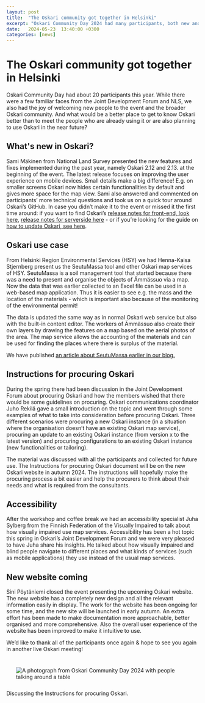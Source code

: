```yaml
---
layout: post  
title:  "The Oskari community got together in Helsinki"  
excerpt: "Oskari Community Day 2024 had many participants, both new and old."
date:   2024-05-23  13:40:00 +0300
categories: [news]
---  
```


# The Oskari community got together in Helsinki

Oskari Community Day had about 20 participants this year. While there were a few familiar faces from the Joint Development Forum and NLS, we also had the joy of welcoming new people to the event and the broader Oskari community. And what would be a better place to get to know Oskari better than to meet the people who are already using it or are also planning to use Oskari in the near future?

## What's new in Oskari?

Sami Mäkinen from National Land Survey presented the new features and fixes implemented during the past year, namely Oskari 2.12 and 2.13. at the beginning of the event. The latest release focuses on improving the user experience on mobile devices. Small details make a big difference! E.g. on smaller screens Oskari now hides certain functionalities by default and gives more space for the map view. Sami also answered and commented on participants’ more technical questions and took us on a quick tour around Oskari’s GitHub. In case you didn’t make it to the event or missed it the first time around: if you want to find Oskari’s [release notes for front-end, look here](https://github.com/oskariorg/oskari-frontend/blob/master/ReleaseNotes.md), [release notes for serverside here](https://github.com/oskariorg/oskari-server/blob/master/ReleaseNotes.md) - or if you’re looking for the guide on [how to update Oskari, see here](https://github.com/oskariorg/oskari-server/blob/master/MigrationGuide.md).

## Oskari use case

From Helsinki Region Environmental Services (HSY) we had Henna-Kaisa Stjernberg present us the SeutuMassa tool and other Oskari map services of HSY. SeutuMassa is a soil management tool that started because there was a need to present and organise the objects of Ämmässuo via a map. Now the data that was earlier collected to an Excel file can be used in a web-based map application. Thus it is easier to see e.g. the mass and the location of the materials - which is important also because of the monitoring of the environmental permit!

The data is updated the same way as in normal Oskari web service but also with the built-in content editor. The workers of Ämmässuo also create their own layers by drawing the features on a map based on the aerial photos of the area. The map service allows the accounting of the materials and can be used for finding the places where there is surplus of the material.

We have published [an article about SeutuMassa earlier in our blog.](https://oskariorg.github.io/news/2024/04/09/SeutuMassa-makes-soil-management-easier.html)

## Instructions for procuring Oskari

During the spring there had been discussion in the Joint Development Forum about procuring Oskari and how the members wished that there would be some guidelines on procuring. Oskari communications coordinator Juho Rekilä gave a small introduction on the topic and went through some examples of what to take into consideration before procuring Oskari. Three different scenarios were procuring a new Oskari instance (in a situation where the organisation doesn’t have an existing Oskari map service), procuring an update to an existing Oskari instance (from version x to the latest version) and procuring configurations to an existing Oskari instance (new functionalities or tailoring).

The material was discussed with all the participants and collected for future use. The Instructions for procuring Oskari document will be on the new Oskari website in autumn 2024. The instructions will hopefully make the procuring process a bit easier and help the procurers to think about their needs and what is required from the consultants.

## Accessibility

After the workshop and coffee break we had an accessibility specialist Juha Sylberg from the Finnish Fed­er­a­tion of the Visually Impaired to talk about how visually impaired use map services. Accessibility has been a hot topic this spring in Oskari’s Joint Development Forum and we were very pleased to have Juha share his insights. He talked about how visually impaired and blind people navigate to different places and what kinds of services (such as mobile applications) they use instead of the usual map services.

## New website coming

Sini Pöytäniemi closed the event presenting the upcoming Oskari website. The new website has a completely new design and all the relevant information easily in display. The work for the website has been ongoing for some time, and the new site will be launched in early autumn. An extra effort has been made to make documentation more approachable, better organised and more comprehensive. Also the overall user experience of the website has been improved to make it intuitive to use.

We’d like to thank all of the participants once again & hope to see you again in another live Oskari meeting!

<img src="https://github.com/oskariorg/oskariorg.github.io/assets/87303508/3a75ee1c-f653-40f9-8596-0c2199247fbf" class="img-responsive" style="margin: 5%; border-radius: 1%;" alt="A photograph from Oskari Community Day 2024 with people talking around a table" /> 
Discussing the Instructions for procuring Oskari.
